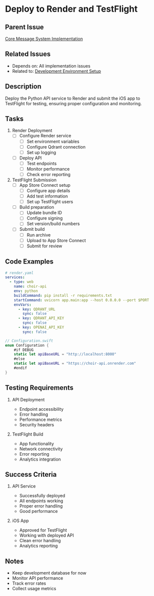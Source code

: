 # Deploy to Render and TestFlight

## Parent Issue
[Core Message System Implementation](issue_0.md)

## Related Issues
- Depends on: All implementation issues
- Related to: [Development Environment Setup](issue_-1.md)

## Description
Deploy the Python API service to Render and submit the iOS app to TestFlight for testing, ensuring proper configuration and monitoring.

## Tasks
1. Render Deployment
   - [ ] Configure Render service
     - [ ] Set environment variables
     - [ ] Configure Qdrant connection
     - [ ] Set up logging
   - [ ] Deploy API
     - [ ] Test endpoints
     - [ ] Monitor performance
     - [ ] Check error reporting

2. TestFlight Submission
   - [ ] App Store Connect setup
     - [ ] Configure app details
     - [ ] Add test information
     - [ ] Set up TestFlight users
   - [ ] Build preparation
     - [ ] Update bundle ID
     - [ ] Configure signing
     - [ ] Set version/build numbers
   - [ ] Submit build
     - [ ] Run archive
     - [ ] Upload to App Store Connect
     - [ ] Submit for review

## Code Examples
```yaml
# render.yaml
services:
  - type: web
    name: choir-api
    env: python
    buildCommand: pip install -r requirements.txt
    startCommand: uvicorn app.main:app --host 0.0.0.0 --port $PORT
    envVars:
      - key: QDRANT_URL
        sync: false
      - key: QDRANT_API_KEY
        sync: false
      - key: OPENAI_API_KEY
        sync: false
```

```swift
// Configuration.swift
enum Configuration {
    #if DEBUG
    static let apiBaseURL = "http://localhost:8000"
    #else
    static let apiBaseURL = "https://choir-api.onrender.com"
    #endif
}
```

## Testing Requirements
1. API Deployment
   - Endpoint accessibility
   - Error handling
   - Performance metrics
   - Security headers

2. TestFlight Build
   - App functionality
   - Network connectivity
   - Error reporting
   - Analytics integration

## Success Criteria
1. API Service
   - Successfully deployed
   - All endpoints working
   - Proper error handling
   - Good performance

2. iOS App
   - Approved for TestFlight
   - Working with deployed API
   - Clean error handling
   - Analytics reporting

## Notes
- Keep development database for now
- Monitor API performance
- Track error rates
- Collect usage metrics
